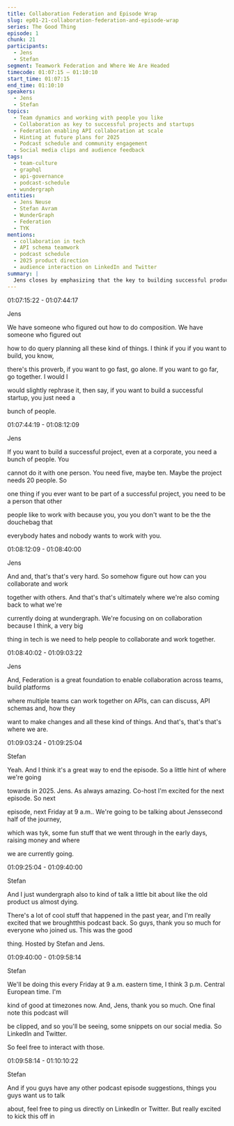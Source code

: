 ```yaml
---
title: Collaboration Federation and Episode Wrap
slug: ep01-21-collaboration-federation-and-episode-wrap
series: The Good Thing
episode: 1
chunk: 21
participants:
  - Jens
  - Stefan
segment: Teamwork Federation and Where We Are Headed
timecode: 01:07:15 – 01:10:10
start_time: 01:07:15
end_time: 01:10:10
speakers:
  - Jens
  - Stefan
topics:
  - Team dynamics and working with people you like
  - Collaboration as key to successful projects and startups
  - Federation enabling API collaboration at scale
  - Hinting at future plans for 2025
  - Podcast schedule and community engagement
  - Social media clips and audience feedback
tags:
  - team-culture
  - graphql
  - api-governance
  - podcast-schedule
  - wundergraph
entities:
  - Jens Neuse
  - Stefan Avram
  - WunderGraph
  - Federation
  - TYK
mentions:
  - collaboration in tech
  - API schema teamwork
  - podcast schedule
  - 2025 product direction
  - audience interaction on LinkedIn and Twitter
summary: |
  Jens closes by emphasizing that the key to building successful products is collaboration. Whether it is a startup or a corporate project, you need a team of people who enjoy working together. He ties this directly to WunderGraph and their focus on enabling collaboration through tools like Federation. Stefan wraps the episode by previewing the next one, which will cover TYK, early product challenges, raising money, and WunderGraph's evolution. They announce a weekly schedule for the podcast and encourage the audience to engage with social media clips and suggest future topics.
---
```



01:07:15:22 - 01:07:44:17

Jens

We have someone who figured out how to do composition. We have someone who figured out

how to do query planning all these kind of things. I think if you if you want to build, you know,

there's this proverb, if you want to go fast, go alone. If you want to go far, go together. I would I

would slightly rephrase it, then say, if you want to build a successful startup, you just need a

bunch of people.

01:07:44:19 - 01:08:12:09

Jens

If you want to build a successful project, even at a corporate, you need a bunch of people. You

cannot do it with one person. You need five, maybe ten. Maybe the project needs 20 people. So

one thing if you ever want to be part of a successful project, you need to be a person that other

people like to work with because you, you you don't want to be the the douchebag that

everybody hates and nobody wants to work with you.

01:08:12:09 - 01:08:40:00

Jens

And and, that's that's very hard. So somehow figure out how can you collaborate and work

together with others. And that's that's ultimately where we're also coming back to what we're

currently doing at wundergraph. We're focusing on on collaboration because I think, a very big

thing in tech is we need to help people to collaborate and work together.

01:08:40:02 - 01:09:03:22

Jens

And, Federation is a great foundation to enable collaboration across teams, build platforms

where multiple teams can work together on APIs, can can discuss, API schemas and, how they

want to make changes and all these kind of things. And that's, that's that's where we are.

01:09:03:24 - 01:09:25:04

Stefan

Yeah. And I think it's a great way to end the episode. So a little hint of where we're going

towards in 2025. Jens. As always amazing. Co-host I'm excited for the next episode. So next

episode, next Friday at 9 a.m.. We're going to be talking about Jenssecond half of the journey,

which was tyk, some fun stuff that we went through in the early days, raising money and where

we are currently going.

01:09:25:04 - 01:09:40:00

Stefan

And I just wundergraph also to kind of talk a little bit about like the old product us almost dying.

There's a lot of cool stuff that happened in the past year, and I'm really excited that we broughtthis podcast back. So guys, thank you so much for everyone who joined us. This was the good

thing. Hosted by Stefan and Jens.

01:09:40:00 - 01:09:58:14

Stefan

We'll be doing this every Friday at 9 a.m. eastern time, I think 3 p.m. Central European time. I'm

kind of good at timezones now. And, Jens, thank you so much. One final note this podcast will

be clipped, and so you'll be seeing, some snippets on our social media. So LinkedIn and Twitter.

So feel free to interact with those.

01:09:58:14 - 01:10:10:22

Stefan

And if you guys have any other podcast episode suggestions, things you guys want us to talk

about, feel free to ping us directly on LinkedIn or Twitter. But really excited to kick this off in

